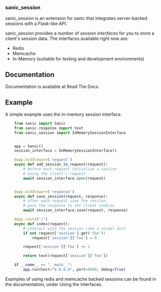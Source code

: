 ### sanic_session

sanic_session is an extension for sanic that integrates server-backed sessions with a Flask-like API. 

sanic_session provides a number of *session interfaces* for you to store a client's session data. The interfaces available right now are:

* Redis
* Memcache
* In-Memory (suitable for testing and development environments)

## Documentation

Documentation is available at Read The Docs.

## Example

A simple example uses the in-memory session interface.


```python
    from sanic import Sanic
    from sanic.response import text
    from sanic_session import InMemorySessionInterface


    app = Sanic()
    session_interface = InMemorySessionInterface()

    @app.middleware('request')
    async def add_session_to_request(request):
        # before each request initialize a session
        # using the client's request
        await session_interface.open(request)


    @app.middleware('response')
    async def save_session(request, response):
        # after each request save the session,
        # pass the response to set client cookies
        await session_interface.save(request, response)

    @app.route("/")
    async def index(request):
        # interact with the session like a normal dict
        if not request['session'].get('foo'):
            request['session']['foo'] = 0

        request['session']['foo'] += 1

        return text(request['session']['foo'])

    if __name__ == "__main__":
        app.run(host="0.0.0.0", port=8000, debug=True)
```

Examples of using redis and memcache backed sessions can be found in the documentation, under Using the Interfaces.